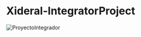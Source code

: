 # Xideral-IntegratorProject

![ProyectoIntegrador](https://github.com/user-attachments/assets/62a49b10-fd46-45ea-b7c5-81f918bf0e32)
